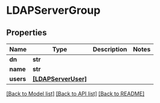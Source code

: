 # LDAPServerGroup


## Properties

Name | Type | Description | Notes
------------ | ------------- | ------------- | -------------
**dn** | **str** |  | 
**name** | **str** |  | 
**users** | [**[LDAPServerUser]**](LDAPServerUser.md) |  | 

[[Back to Model list]](../#documentation-for-models) [[Back to API list]](../#documentation-for-api-endpoints) [[Back to README]](../)


